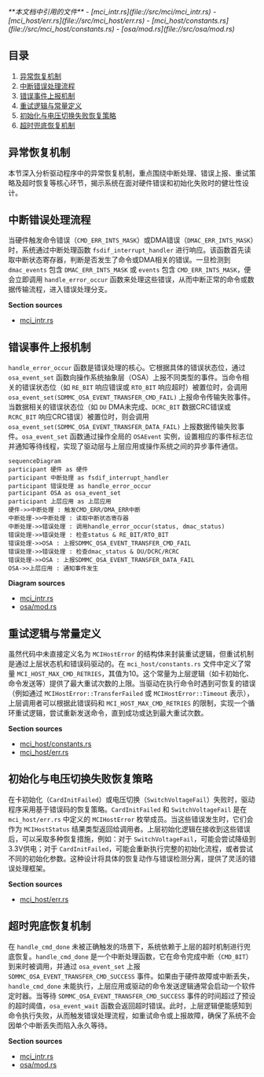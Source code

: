 <cite>
**本文档中引用的文件**
- [mci_intr.rs](file://src/mci/mci_intr.rs)
- [mci_host/err.rs](file://src/mci_host/err.rs)
- [mci_host/constants.rs](file://src/mci_host/constants.rs)
- [osa/mod.rs](file://src/osa/mod.rs)
</cite>

## 目录
1. [异常恢复机制](#异常恢复机制)
2. [中断错误处理流程](#中断错误处理流程)
3. [错误事件上报机制](#错误事件上报机制)
4. [重试逻辑与常量定义](#重试逻辑与常量定义)
5. [初始化与电压切换失败恢复策略](#初始化与电压切换失败恢复策略)
6. [超时兜底恢复机制](#超时兜底恢复机制)

## 异常恢复机制

本节深入分析驱动程序中的异常恢复机制，重点围绕中断处理、错误上报、重试策略及超时恢复等核心环节，揭示系统在面对硬件错误和初始化失败时的健壮性设计。

## 中断错误处理流程

当硬件触发命令错误（`CMD_ERR_INTS_MASK`）或DMA错误（`DMAC_ERR_INTS_MASK`）时，系统通过中断处理函数 `fsdif_interrupt_handler` 进行响应。该函数首先读取中断状态寄存器，判断是否发生了命令或DMA相关的错误。一旦检测到 `dmac_events` 包含 `DMAC_ERR_INTS_MASK` 或 `events` 包含 `CMD_ERR_INTS_MASK`，便会立即调用 `handle_error_occur` 函数来处理这些错误，从而中断正常的命令或数据传输流程，进入错误处理分支。

**Section sources**
- [mci_intr.rs](file://src/mci/mci_intr.rs#L100-L115)

## 错误事件上报机制

`handle_error_occur` 函数是错误处理的核心。它根据具体的错误状态位，通过 `osa_event_set` 函数向操作系统抽象层（OSA）上报不同类型的事件。当命令相关的错误状态位（如 `RE_BIT` 响应错误或 `RTO_BIT` 响应超时）被置位时，会调用 `osa_event_set(SDMMC_OSA_EVENT_TRANSFER_CMD_FAIL)` 上报命令传输失败事件。当数据相关的错误状态位（如 `DU` DMA未完成、`DCRC_BIT` 数据CRC错误或 `RCRC_BIT` 响应CRC错误）被置位时，则会调用 `osa_event_set(SDMMC_OSA_EVENT_TRANSFER_DATA_FAIL)` 上报数据传输失败事件。`osa_event_set` 函数通过操作全局的 `OSAEvent` 实例，设置相应的事件标志位并通知等待线程，实现了驱动层与上层应用或操作系统之间的异步事件通信。

```mermaid
sequenceDiagram
participant 硬件 as 硬件
participant 中断处理 as fsdif_interrupt_handler
participant 错误处理 as handle_error_occur
participant OSA as osa_event_set
participant 上层应用 as 上层应用
硬件->>中断处理 : 触发CMD_ERR/DMA_ERR中断
中断处理->>中断处理 : 读取中断状态寄存器
中断处理->>错误处理 : 调用handle_error_occur(status, dmac_status)
错误处理->>错误处理 : 检查status & RE_BIT/RTO_BIT
错误处理->>OSA : 上报SDMMC_OSA_EVENT_TRANSFER_CMD_FAIL
错误处理->>错误处理 : 检查dmac_status & DU/DCRC/RCRC
错误处理->>OSA : 上报SDMMC_OSA_EVENT_TRANSFER_DATA_FAIL
OSA->>上层应用 : 通知事件发生
```

**Diagram sources**
- [mci_intr.rs](file://src/mci/mci_intr.rs#L150-L170)
- [osa/mod.rs](file://src/osa/mod.rs#L130-L140)

## 重试逻辑与常量定义

虽然代码中未直接定义名为 `MCIHostError` 的结构体来封装重试逻辑，但重试机制是通过上层状态机和错误码驱动的。在 `mci_host/constants.rs` 文件中定义了常量 `MCI_HOST_MAX_CMD_RETRIES`，其值为10。这个常量为上层逻辑（如卡初始化、命令发送等）提供了最大重试次数的上限。当驱动在执行命令时遇到可恢复的错误（例如通过 `MCIHostError::TransferFailed` 或 `MCIHostError::Timeout` 表示），上层调用者可以根据此错误码和 `MCI_HOST_MAX_CMD_RETRIES` 的限制，实现一个循环重试逻辑，尝试重新发送命令，直到成功或达到最大重试次数。

**Section sources**
- [mci_host/constants.rs](file://src/mci_host/constants.rs#L290)
- [mci_host/err.rs](file://src/mci_host/err.rs#L10)

## 初始化与电压切换失败恢复策略

在卡初始化（`CardInitFailed`）或电压切换（`SwitchVoltageFail`）失败时，驱动程序采用基于错误码的恢复策略。`CardInitFailed` 和 `SwitchVoltageFail` 是在 `mci_host/err.rs` 中定义的 `MCIHostError` 枚举成员。当这些错误发生时，它们会作为 `MCIHostStatus` 结果类型返回给调用者。上层初始化逻辑在接收到这些错误后，可以采取多种恢复措施，例如：对于 `SwitchVoltageFail`，可能会尝试降级到3.3V供电；对于 `CardInitFailed`，可能会重新执行完整的初始化流程，或者尝试不同的初始化参数。这种设计将具体的恢复动作与错误检测分离，提供了灵活的错误处理框架。

**Section sources**
- [mci_host/err.rs](file://src/mci_host/err.rs#L60-L62)

## 超时兜底恢复机制

在 `handle_cmd_done` 未被正确触发的场景下，系统依赖于上层的超时机制进行兜底恢复。`handle_cmd_done` 是一个中断处理函数，它在命令完成中断（`CMD_BIT`）到来时被调用，并通过 `osa_event_set` 上报 `SDMMC_OSA_EVENT_TRANSFER_CMD_SUCCESS` 事件。如果由于硬件故障或中断丢失，`handle_cmd_done` 未能执行，上层应用或驱动的命令发送逻辑通常会启动一个软件定时器。当等待 `SDMMC_OSA_EVENT_TRANSFER_CMD_SUCCESS` 事件的时间超过了预设的超时阈值，`osa_event_wait` 函数会返回超时错误。此时，上层逻辑便能感知到命令执行失败，从而触发错误处理流程，如重试命令或上报故障，确保了系统不会因单个中断丢失而陷入永久等待。

**Section sources**
- [mci_intr.rs](file://src/mci/mci_intr.rs#L130)
- [osa/mod.rs](file://src/osa/mod.rs#L145-L160)